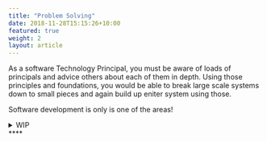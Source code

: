```yaml
---
title: "Problem Solving"
date: 2018-11-28T15:15:26+10:00
featured: true
weight: 2
layout: article
---
```


As a software Technology Principal, you must be aware of loads of principals and advice others about each of them in depth.
Using those principles and foundations, you would be able to break large scale systems down to small pieces and again build up eniter system using those.

Software development is only is one of the areas!

<details>
<summary>WIP</summary>
<pre> 

`Title`:

  1. A
  2.  B
     * b-1
     * b-2
  3.  C


</pre>
</details>
****